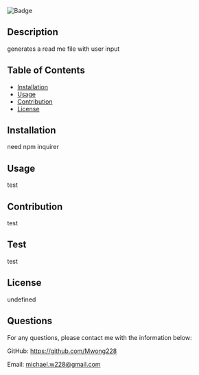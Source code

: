 
![Badge](https://img.shields.io/badge/license-undefined-blue)

## Description
generates a read me file with user input

## Table of Contents
* [Installation](#installation)
* [Usage](#usage)
* [Contribution](#contribution)
* [License](#license)

## Installation
need npm inquirer

## Usage
test

## Contribution 
test

## Test
test 

## License
undefined

## Questions
For any questions, please contact me with the information below:


GitHub: https://github.com/Mwong228


Email: michael.w228@gmail.com
